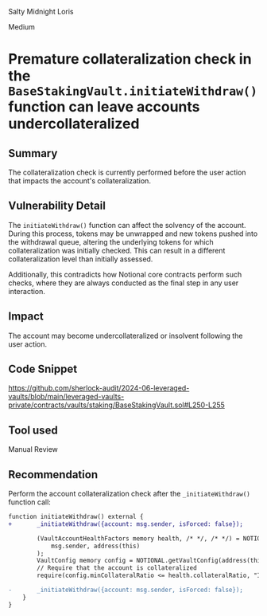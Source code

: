 Salty Midnight Loris

Medium

# Premature collateralization check in the `BaseStakingVault.initiateWithdraw()` function can leave accounts undercollateralized

## Summary

The collateralization check is currently performed before the user action that impacts the account's collateralization.

## Vulnerability Detail

The `initiateWithdraw()` function can affect the solvency of the account. During this process, tokens may be unwrapped and new tokens pushed into the withdrawal queue, altering the underlying tokens for which collateralization was initially checked. This can result in a different collateralization level than initially assessed.

Additionally, this contradicts how Notional core contracts perform such checks, where they are always conducted as the final step in any user interaction.

## Impact

The account may become undercollateralized or insolvent following the user action.

## Code Snippet

https://github.com/sherlock-audit/2024-06-leveraged-vaults/blob/main/leveraged-vaults-private/contracts/vaults/staking/BaseStakingVault.sol#L250-L255

## Tool used

Manual Review

## Recommendation

Perform the account collateralization check after the `_initiateWithdraw()` function call:

```diff
function initiateWithdraw() external {
+       _initiateWithdraw({account: msg.sender, isForced: false});

        (VaultAccountHealthFactors memory health, /* */, /* */) = NOTIONAL.getVaultAccountHealthFactors(
            msg.sender, address(this)
        );
        VaultConfig memory config = NOTIONAL.getVaultConfig(address(this));
        // Require that the account is collateralized
        require(config.minCollateralRatio <= health.collateralRatio, "Insufficient Collateral");

-       _initiateWithdraw({account: msg.sender, isForced: false});
    }
}
```